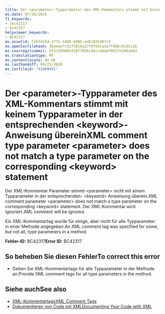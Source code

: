 ```yaml
---
title: Der <parameter>-Typparameter des XML-Kommentars stimmt mit keinem Typparameter in der entsprechenden <keyword>-Anweisung überein
ms.date: 07/20/2015
f1_keywords:
- vbc42317
- bc42317
helpviewer_keywords:
- BC42317
ms.assetid: 53b5425d-2f73-4488-b90b-adb1835307c9
ms.openlocfilehash: 3baeae7c52f5856a27f4f93ca3a7f46bc9192c2b
ms.sourcegitcommit: bf5c5850654187705bc94cc40ebfb62fe346ab02
ms.translationtype: MT
ms.contentlocale: de-DE
ms.lasthandoff: 09/23/2020
ms.locfileid: "91060041"
---
```

# <a name="xml-comment-type-parameter-parameter-does-not-match-a-type-parameter-on-the-corresponding-keyword-statement"></a><span data-ttu-id="edd7f-102">Der \<parameter>-Typparameter des XML-Kommentars stimmt mit keinem Typparameter in der entsprechenden \<keyword>-Anweisung überein</span><span class="sxs-lookup"><span data-stu-id="edd7f-102">XML comment type parameter \<parameter> does not match a type parameter on the corresponding \<keyword> statement</span></span>

<span data-ttu-id="edd7f-103">Der XML-Kommentar Parameter stimmt \<parameter> nicht mit einem Typparameter in der entsprechenden- \<keyword> Anweisung überein.</span><span class="sxs-lookup"><span data-stu-id="edd7f-103">XML comment parameter \<parameter> does not match a type parameter on the corresponding \<keyword> statement.</span></span> <span data-ttu-id="edd7f-104">Der XML-Kommentar wird ignoriert.</span><span class="sxs-lookup"><span data-stu-id="edd7f-104">XML comment will be ignored.</span></span>  
  
 <span data-ttu-id="edd7f-105">Ein XML-Kommentartag wurde für einige, aber nicht für alle Typparameter in einer Methode angegeben.</span><span class="sxs-lookup"><span data-stu-id="edd7f-105">An XML comment tag was specified for some, but not all, type parameters in a method.</span></span>  
  
 <span data-ttu-id="edd7f-106">**Fehler-ID:** BC42317</span><span class="sxs-lookup"><span data-stu-id="edd7f-106">**Error ID:** BC42317</span></span>  
  
## <a name="to-correct-this-error"></a><span data-ttu-id="edd7f-107">So beheben Sie diesen Fehler</span><span class="sxs-lookup"><span data-stu-id="edd7f-107">To correct this error</span></span>  
  
- <span data-ttu-id="edd7f-108">Geben Sie XML-Kommentartags für alle Typparameter in der Methode an.</span><span class="sxs-lookup"><span data-stu-id="edd7f-108">Provide XML comment tags for all type parameters in the method.</span></span>  
  
## <a name="see-also"></a><span data-ttu-id="edd7f-109">Siehe auch</span><span class="sxs-lookup"><span data-stu-id="edd7f-109">See also</span></span>

- [<span data-ttu-id="edd7f-110">XML-Kommentartags</span><span class="sxs-lookup"><span data-stu-id="edd7f-110">XML Comment Tags</span></span>](../language-reference/xmldoc/index.md)
- [<span data-ttu-id="edd7f-111">Dokumentieren von Code mit XML</span><span class="sxs-lookup"><span data-stu-id="edd7f-111">Documenting Your Code with XML</span></span>](../programming-guide/program-structure/documenting-your-code-with-xml.md)
